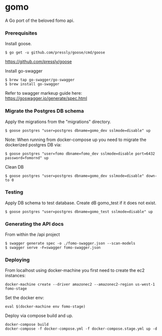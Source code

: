 # gomo
A Go port of the beloved fomo api.

### Prerequisites
Install goose. 
```
$ go get -u github.com/pressly/goose/cmd/goose
```
https://github.com/pressly/goose

Install go-swagger
```
$ brew tap go-swagger/go-swagger
$ brew install go-swagger
```
Refer to swagger markeup guide here: https://goswagger.io/generate/spec.html

### Migrate the Postgres DB schema 
Apply the migrations from the "migrations" directory.
```
$ goose postgres "user=postgres dbname=gomo_dev sslmode=disable" up
```

Note: When running from docker-compose up you need to migrate the dockerized postgres DB via:
```
$ goose postgres "user=fomo dbname=fomo_dev sslmode=disable port=6432 password=fomornd" up
```

Clean DB
```
$ goose postgres "user=postgres dbname=gomo_dev sslmode=disable" down-to 0 
```

### Testing 
Apply DB schema to test database. Create dB gomo_test if it does not exist. 

```
$ goose postgres "user=postgres dbname=gomo_test sslmode=disable" up
```


### Generating the API docs
From within the /api project 
```
$ swagger generate spec -o ./fomo-swagger.json --scan-models
$ swagger serve -F=swagger fomo-swagger.json
```

### Deploying
From localhost using docker-machine you first need to create the ec2 instances:

```
docker-machine create --driver amazonec2 --amazonec2-region us-west-1 fomo-stage
```

Set the docker env:
```
eval $(docker-machine env fomo-stage)
```

Deploy via compose build and up. 
```
docker-compose build
docker-compose -f docker-compose.yml -f docker-compose.stage.yml up -d
```

